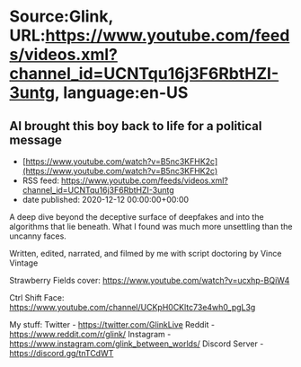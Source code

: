 # Source:Glink, URL:https://www.youtube.com/feeds/videos.xml?channel_id=UCNTqu16j3F6RbtHZI-3untg, language:en-US

## AI brought this boy back to life for a political message
 - [https://www.youtube.com/watch?v=B5nc3KFHK2c](https://www.youtube.com/watch?v=B5nc3KFHK2c)
 - RSS feed: https://www.youtube.com/feeds/videos.xml?channel_id=UCNTqu16j3F6RbtHZI-3untg
 - date published: 2020-12-12 00:00:00+00:00

A deep dive beyond the deceptive surface of deepfakes and into the algorithms that lie beneath. What I found was much more unsettling than the uncanny faces.

Written, edited, narrated, and filmed by me with script doctoring by Vince Vintage

Strawberry Fields cover: https://www.youtube.com/watch?v=ucxhp-BQiW4

Ctrl Shift Face: https://www.youtube.com/channel/UCKpH0CKltc73e4wh0_pgL3g

My stuff:
Twitter - https://twitter.com/GlinkLive
Reddit - https://www.reddit.com/r/glink/
Instagram - https://www.instagram.com/glink_between_worlds/
Discord Server - https://discord.gg/tnTCdWT

